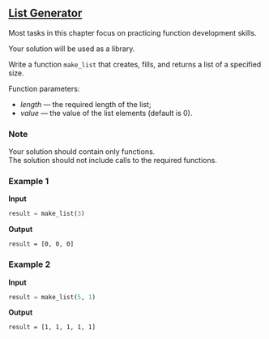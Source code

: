## [List Generator](../../../solutions/4.2/42_a.py)

Most tasks in this chapter focus on practicing function development skills.

Your solution will be used as a library.

Write a function `make_list` that creates, fills, and returns a list of a specified size.

Function parameters:

- _length_ — the required length of the list;
- _value_ — the value of the list elements (default is 0).

### Note

Your solution should contain only functions.\
The solution should not include calls to the required functions.

### Example 1

__Input__
```python
result = make_list(3)
```

__Output__
```plaintext
result = [0, 0, 0]
```

### Example 2

__Input__
```python
result = make_list(5, 1)
```

__Output__
```plaintext
result = [1, 1, 1, 1, 1]
```